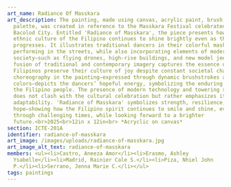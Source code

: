 ```yaml
---
art_name: Radiance Of Masskara
art_description: The painting, made using canvas, acrylic paint, brush, pen, and
  palette, was created in reference to the Masskara Festival celebrated in
  Bacolod City. Entitled 'Radiance of Masskara', the piece presents how the
  ethnic culture of the Filipino continues to shine brightly even as the world
  progresses. It illustrates traditional dancers in their colorful masks
  performing in the streets, while also incorporating elements of modern
  society—such as flying drones, high-rise buildings, and new model jeeps. This
  fusion of traditional and contemporary imagery captures the essence of how
  Filipinos preserve their culture of joy despite constant societal changes. The
  choreography in the painting—expressed through dynamic brushstrokes and vivid
  colors—depicts the dancers’ hopeful energy, symbolizing the enduring spirit of
  the Filipino people. The presence of modern technology and towering structures
  does not clash with the cultural celebration but rather emphasizes its
  adaptability. 'Radiance of Masskara' symbolizes strength, resilience, and
  hope—showing how the Filipino spirit continues to smile and shine, even
  through challenging times, while looking forward to a brighter
  future.<br>2025<br>12in x 12in<br> *Acryclic on canvas*
section: ICTE-201A
identifier: radiance-of-masskara
art_image: /images/uploads/radiance-of-masskara.jpg
art_image_alt_text: radiance-of-masskara
members: <ul><li>Castro, Aneeza Amor</li><li>Erasmo, Ashley
  Ysabelle</li><li>Madrid, Rainier Cale S.</li><li>Piza, Nhiel John
  P.</li><li>Serrano, Jenna Marie C.</li></ul>
tags: paintings
---
```


